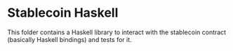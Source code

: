 <!--
SPDX-FileCopyrightText: 2020 tqtezos
SPDX-License-Identifier: MIT
-->

# Stablecoin Haskell

This folder contains a Haskell library to interact with the stablecoin contract (basically Haskell bindings) and tests for it.
